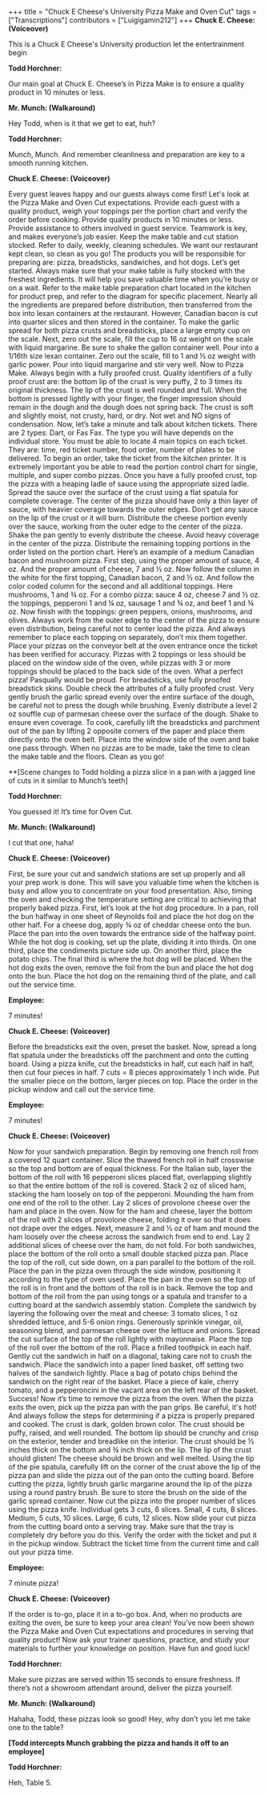 +++
title = "Chuck E Cheese's University Pizza Make and Oven Cut"
tags = ["Transcriptions"]
contributors = ["Luigigamin212"]
+++
**Chuck E. Cheese: (Voiceover)**

This is a Chuck E Cheese's University production let the entertrainment begin

**Todd Horchner:**

Our main goal at Chuck E. Cheese’s in Pizza Make is to ensure a quality product in 10 minutes or less.

**Mr. Munch: (Walkaround)**

Hey Todd, when is it that we get to eat, huh?

**Todd Horchner:**

Munch, Munch. And remember cleanliness and preparation are key to a smooth running kitchen.

**Chuck E. Cheese: (Voiceover)**

Every guest leaves happy and our guests always come first! Let's look at the Pizza Make and Oven Cut expectations. Provide each guest with a quality product, weigh your toppings per the portion chart and verify the order before cooking. Provide quality products in 10 minutes or less. Provide assistance to others involved in guest service. Teamwork is key, and makes everyone’s job easier. Keep the make table and cut station stocked. Refer to daily, weekly, cleaning schedules. We want our restaurant kept clean, so clean as you go! The products you will be responsible for preparing are: pizza, breadsticks, sandwiches, and hot dogs. Let’s get started. Always make sure that your make table is fully stocked with the freshest ingredients. It will help you save valuable time when you’re busy or on a wait. Refer to the make table preparation chart located in the kitchen for product prep, and refer to the diagram for specific placement. Nearly all the ingredients are prepared before distribution, then transferred from the box into lexan containers at the restaurant. However, Canadian bacon is cut into quarter slices and then stored in the container. To make the garlic spread for both pizza crusts and breadsticks, place a large empty cup on the scale. Next, zero out the scale, fill the cup to 16 oz weight on the scale with liquid margarine. Be sure to shake the gallon container well. Pour into a 1/16th size lexan container. Zero out the scale, fill to 1 and ½ oz weight with garlic power. Pour into liquid margarine and stir very well. Now to Pizza Make. Always begin with a fully proofed crust. Quality identifiers of a fully proof crust are: the bottom lip of the crust is very puffy, 2 to 3 times its original thickness. The lip of the crust is well rounded and full. When the bottom is pressed lightly with your finger, the finger impression should remain in the dough and the dough does not spring back. The crust is soft and slightly moist, not crusty, hard, or dry. Not wet and NO signs of condensation. Now, let’s take a minute and talk about kitchen tickets. There are 2 types: Dart, or Fas Fax. The type you will have depends on the individual store. You must be able to locate 4 main topics on each ticket. They are: time, red ticket number, food order, number of plates to be delivered. To begin an order, take the ticket from the kitchen printer. It is extremely important you be able to read the portion control chart for single, multiple, and super combo pizzas. Once you have a fully proofed crust, top the pizza with a heaping ladle of sauce using the appropriate sized ladle. Spread the sauce over the surface of the crust using a flat spatula for complete coverage. The center of the pizza should have only a thin layer of sauce, with heavier coverage towards the outer edges. Don’t get any sauce on the lip of the crust or it will burn. Distribute the cheese portion evenly over the sauce, working from the outer edge to the center of the pizza. Shake the pan gently to evenly distribute the cheese. Avoid heavy coverage in the center of the pizza. Distribute the remaining topping portions in the order listed on the portion chart. Here’s an example of a medium Canadian bacon and mushroom pizza. First step, using the proper amount of sauce, 4 oz. And the proper amount of cheese, 7 and ½ oz. Now follow the column in the white for the first topping, Canadian bacon, 2 and ½ oz. And follow the color coded column for the second and all additional toppings. Here mushrooms, 1 and ¾ oz. For a combo pizza: sauce 4 oz, cheese 7 and ½ oz. the toppings, pepperoni 1 and ¼ oz, sausage 1 and ¾ oz, and beef 1 and ¾ oz. Now finish with the toppings: green peppers, onions, mushrooms, and olives. Always work from the outer edge to the center of the pizza to ensure even distribution, being careful not to center load the pizza. And always remember to place each topping on separately, don’t mix them together. Place your pizzas on the conveyor belt at the oven entrance once the ticket has been verified for accuracy. Pizzas with 2 toppings or less should be placed on the window side of the oven, while pizzas with 3 or more toppings should be placed to the back side of the oven. What a perfect pizza! Pasqually would be proud. For breadsticks, use fully proofed breadstick skins. Double check the attributes of a fully proofed crust. Very gently brush the garlic spread evenly over the entire surface of the dough, be careful not to press the dough while brushing. Evenly distribute a level 2 oz souffle cup of parmesan cheese over the surface of the dough. Shake to ensure even coverage. To cook, carefully lift the breadsticks and parchment out of the pan by lifting 2 opposite corners of the paper and place them directly onto the oven belt. Place into the window side of the oven and bake one pass through. When no pizzas are to be made, take the time to clean the make table and the floors. Clean as you go! 

**[Scene changes to Todd holding a pizza slice in a pan with a jagged line of cuts in it similar to Munch’s teeth]

**Todd Horchner:**

You guessed it! It’s time for Oven Cut. 

**Mr. Munch: (Walkaround)**

I cut that one, haha! 

**Chuck E. Cheese: (Voiceover)**

First, be sure your cut and sandwich stations are set up properly and all your prep work is done. This will save you valuable time when the kitchen is busy and allow you to concentrate on your food presentation. Also, timing the oven and checking the temperature setting are critical to achieving that properly baked pizza. First, let’s look at the hot dog procedure. In a pan, roll the bun halfway in one sheet of Reynolds foil and place the hot dog on the other half. For a cheese dog, apply ¾ oz of cheddar cheese onto the bun. Place the pan into the oven towards the entrance side of the halfway point. While the hot dog is cooking, set up the plate, dividing it into thirds. On one third, place the condiments picture side up. On another third, place the potato chips. The final third is where the hot dog will be placed. When the hot dog exits the oven, remove the foil from the bun and place the hot dog onto the bun. Place the hot dog on the remaining third of the plate, and call out the service time. 

**Employee:**

7 minutes! 

**Chuck E. Cheese: (Voiceover)**

Before the breadsticks exit the oven, preset the basket. Now, spread a long flat spatula under the breadsticks off the parchment and onto the cutting board. Using a pizza knife, cut the breadsticks in half, cut each half in half, then cut four pieces in half. 7 cuts = 8 pieces approximately 1 inch wide. Put the smaller piece on the bottom, larger pieces on top. Place the order in the pickup window and call out the service time. 

**Employee:**

7 minutes!

**Chuck E. Cheese: (Voiceover)**

Now for your sandwich preparation. Begin by removing one french roll from a covered 12 quart container. Slice the thawed french roll in half crosswise so the top and bottom are of equal thickness. For the Italian sub, layer the bottom of the roll with 16 pepperoni slices placed flat, overlapping slightly so that the entire bottom of the roll is covered. Stack 2 oz of sliced ham, stacking the ham loosely on top of the pepperoni. Mounding the ham from one end of the roll to the other. Lay 2 slices of provolone cheese over the ham and place in the oven. Now for the ham and cheese, layer the bottom of the roll with 2 slices of provolone cheese, folding it over so that it does not drape over the edges. Next, measure 2 and ½ oz of ham and mound the ham loosely over the cheese across the sandwich from end to end. Lay 2 additional slices of cheese over the ham, do not fold. For both sandwiches, place the bottom of the roll onto a small double stacked pizza pan. Place the top of the roll, cut side down, on a pan parallel to the bottom of the roll. Place the pan in the pizza oven through the side window, positioning it according to the type of oven used. Place the pan in the oven so the top of the roll is in front and the bottom of the roll is in back. Remove the top and bottom of the roll from the pan using tongs or a spatula and transfer to a cutting board at the sandwich assembly station. Complete the sandwich by layering the following over the meat and cheese: 3 tomato slices, 1 oz shredded lettuce, and 5-6 onion rings. Generously sprinkle vinegar, oil, seasoning blend, and parmesan cheese over the lettuce and onions. Spread the cut surface of the top of the roll lightly with mayonnaise. Place the top of the roll over the bottom of the roll. Place a frilled toothpick in each half. Gently cut the sandwich in half on a diagonal, taking care not to crush the sandwich. Place the sandwich into a paper lined basket, off setting two halves of the sandwich lightly. Place a bag of potato chips behind the sandwich on the right rear of the basket. Place a piece of kale, cherry tomato, and a pepperoncini in the vacant area on the left rear of the basket. Success! Now it’s time to remove the pizza from the oven. When the pizza exits the oven, pick up the pizza pan with the pan grips. Be careful, it's hot! And always follow the steps for determining if a pizza is properly prepared and cooked. The crust is dark, golden brown color. The crust should be puffy, raised, and well rounded. The bottom lip should be crunchy and crisp on the exterior, tender and breadlike on the interior. The crust should be ½ inches thick on the bottom and ¾ inch thick on the lip. The lip of the crust should glisten! The cheese should be brown and well melted. Using the tip of the pie spatula, carefully lift on the corner of the crust above the lip of the pizza pan and slide the pizza out of the pan onto the cutting board. Before cutting the pizza, lightly brush garlic margarine around the lip of the pizza using a round pastry brush. Be sure to store the brush on the side of the garlic spread container. Now cut the pizza into the proper number of slices using the pizza knife. Individual gets 3 cuts, 6 slices. Small, 4 cuts, 8 slices. Medium, 5 cuts, 10 slices. Large, 6 cuts, 12 slices. Now slide your cut pizza from the cutting board onto a serving tray. Make sure that the tray is completely dry before you do this. Verify the order with the ticket and put it in the pickup window. Subtract the ticket time from the current time and call out your pizza time. 

**Employee:**

7 minute pizza! 

**Chuck E. Cheese: (Voiceover)**

If the order is to-go, place it in a to-go box. And, when no products are exiting the oven, be sure to keep your area clean! You’ve now been shown the Pizza Make and Oven Cut expectations and procedures in serving that quality product! Now ask your trainer questions, practice, and study your materials to further your knowledge on position. Have fun and good luck! 

**Todd Horchner:**

Make sure pizzas are served within 15 seconds to ensure freshness. If there’s not a showroom attendant around, deliver the pizza yourself. 

**Mr. Munch: (Walkaround)**

Hahaha, Todd, these pizzas look so good! Hey, why don’t you let me take one to the table?

**[Todd intercepts Munch grabbing the pizza and hands it off to an employee]**

**Todd Horchner:**

Heh, Table 5. 

